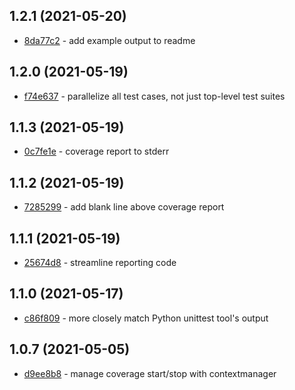 ## 1.2.1 (2021-05-20)

- [8da77c2](https://github.com/craigahobbs/unittest-parallel/commit/8da77c2) - add example output to readme

## 1.2.0 (2021-05-19)

- [f74e637](https://github.com/craigahobbs/unittest-parallel/commit/f74e637) - parallelize all test cases, not just top-level test suites

## 1.1.3 (2021-05-19)

- [0c7fe1e](https://github.com/craigahobbs/unittest-parallel/commit/0c7fe1e) - coverage report to stderr

## 1.1.2 (2021-05-19)

- [7285299](https://github.com/craigahobbs/unittest-parallel/commit/7285299) - add blank line above coverage report

## 1.1.1 (2021-05-19)

- [25674d8](https://github.com/craigahobbs/unittest-parallel/commit/25674d8) - streamline reporting code

## 1.1.0 (2021-05-17)

- [c86f809](https://github.com/craigahobbs/unittest-parallel/commit/c86f809) - more closely match Python unittest tool's output

## 1.0.7 (2021-05-05)

- [d9ee8b8](https://github.com/craigahobbs/unittest-parallel/commit/d9ee8b8) - manage coverage start/stop with contextmanager

